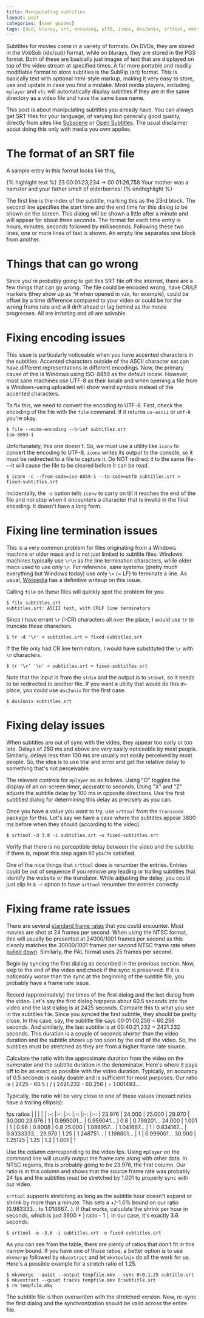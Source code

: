 ```yaml
---
title: Manipulating subtitles
layout: post
categories: [user guides]
tags: [dvd, bluray, srt, encoding, utf8, iconv, dos2unix, srttool, mkvtoolnix]
---
```


Subtitles for movies come in a variety of formats.
On DVDs, they are stored in the VobSub (idx/sub) format, while on blurays, they are stored in the PGS format.
Both of these are basically just images of text that are displayed on top of the video stream at specified times.
A far more portable and readily modifiable format to store subtitles is the SubRip (srt) format.
This is basically text with optional html-style markup, making it very easy to store, use and update in case you find a mistake.
Most media players, including `mplayer` and `vlc` will automatically display subtitles if they are in the same directory as a video file and have the same base name.

This post is about manipulating subtitles you already have.
You can always get SRT files for your language, of varying but generally good quality, directly from sites like [Subscene](http://www.subscene.com) or [Open Subtitles](http://www.opensubtitles.org/en/search).
The usual disclaimer about doing this only with media you own applies.

# The format of an SRT file

A sample entry in this format looks like this,

{% highlight text %}
23
00:01:23,234 -> 00:01:26,758
Your mother was a hamster
and your father smelt of elderberries!
{% endhighlight %}

The first line is the index of the subtitle, marking this as the 23rd block.
The second line specifies the start time and the end time for this dialog to be shown on the screen.
This dialog will be shown a little after a minute and will appear for about three seconds.
The format for each time entry is hours, minutes, seconds followed by milliseconds.
Following these two lines, one or more lines of text is shown.
An empty line separates one block from another.

# Things that can go wrong

Since you're probably going to get this SRT file off the internet, there are a few things that can go wrong.
The file could be encoded wrong, have CR/LF markers (they show up as `^M` when opened in `vim`, for example), could be offset by a time difference compared to your video or could be for the wrong frame rate and will drift ahead or lag behind as the movie progresses.
All are irritating and all are solvable.

# Fixing encoding issues

This issue is particularly noticeable when you have accented characters in the subtitles.
Accented characters outside of the ASCII character set can have different representations in different encodings.
Now, the primary cause of this is Windows using ISO-8859 as the default locale.
However, most sane machines use UTF-8 as their locale and when opening a file from a Windows-using uploaded will show weird symbols instead of the accented characters.

To fix this, we need to convert the encoding to UTF-8.
First, check the encoding of the file with the `file` command.
If it returns `us-ascii` or `utf-8` you're okay.

    $ file --mime-encoding --brief subtitles.srt
    iso-8859-1

Unfortunately, this one doesn't.
So, we must use a utility like `iconv` to convert the encoding to UTF-8.
`iconv` writes its output to the console, so it must be redirected to a file to capture it.
Do NOT redirect it to the same file---it will cause the file to be cleared before it can be read.

    $ iconv -c --from-code=iso-8859-1 --to-code=utf8 subtitles.srt > fixed-subtitles.srt

Incidentally, the `-c` option tells `iconv` to carry on till it reaches the end of the file and not stop when it encounters a character that is invalid in the final encoding.
It doesn't have a long form.

# Fixing line termination issues

This is a very common problem for files originating from a Windows machine or older macs and is not just limited to subtitle files.
Windows machines typically use `\r\n` as the line termination characters, while older macs used to use only `\r`.
For reference, sane systems (pretty much everything but Windows today) use only `\n` (= LF) to terminate a line.
As usual, [Wikipedia](http://en.wikipedia.org/wiki/Newline) has a definitive writeup on this issue.

Calling `file` on these files will quickly spot the problem for you.

    $ file subtitles.srt
    subtitles.srt: ASCII text, with CRLF line terminators

Since I have errant `\r` (=CR) characters all over the place, I would use `tr` to truncate these characters.

    $ tr -d '\r' < subtitles.srt > fixed-subtitles.srt

If the file only had CR line terminators, I would have substituted the `\r` with `\n` characters.

    $ tr '\r' '\n' < subtitles.srt > fixed-subtitles.srt

Note that the input is from the `stdin` and the output is to `stdout`, so it needs to be redirected to another file.
If you want a utility that would do this in-place, you could use `dos2unix` for the first case.

    $ dos2unix subtitles.srt

# Fixing delay issues

When subtitles are out of sync with the video, they appear too early or too late.
Delays of 250 ms and above are very easily noticeable by most people.
Similarly, delays less than 100 ms are usually not easily perceived by most people.
So, the idea is to use trial and error and get the relative delay to something that's not perceivable.

The relevant controls for `mplayer` as as follows.
Using "O" toggles the display of an on-screen timer, accurate to seconds.
Using "X" and "Z" adjusts the subtitle delay by 100 ms in opposite directions.
Use the first subtitled dialog for determining this delay as precisely as you can.

Once you have a value you want to try, use `srttool` from the `transcode` package for this.
Let's say we have a case where the subtitles appear 3800 ms before when they should (according to the video).

    $ srttool -d 3.8 -i subtitles.srt -o fixed-subtitles.srt

Verify that there is no perceptible delay between the video and the subtitle.
If there is, repeat this step again till you're satisfied.

One of the nice things that `srttool` does is renumber the entries.
Entries could be out of sequence if you remove any leading or trailing subtitles that identify the website or the translator.
While adjusting the delay, you could just slip in a `-r` option to have `srttool` renumber the entries correctly.

# Fixing frame rate issues

There are several [standard frame rates](http://en.wikipedia.org/wiki/Frame_rate#Digital_video_and_television) that you could encounter.
Most movies are shot at 24 frames per second.
When using the NTSC format, this will usually be presented at 24000/1001 frames per second as this cleanly matches the 30000/1001 frames per second NTSC frame rate when [pulled down](http://en.wikipedia.org/wiki/Three-two_pull_down).
Similarly, the PAL format uses 25 frames per second.

Begin by syncing the first dialog as described in the previous section.
Now, skip to the end of the video and check if the sync is preserved.
If it is noticeably worse than the sync at the beginning of the subtitle file, you probably have a frame rate issue.

Record (approximately) the times of the first dialog and the last dialog from the video.
Let's say the first dialog happens about 60.5 seconds into the video and the last dialog is at 2425 seconds.
Compare this to what you see in the subtitles file.
Since you synced the first subtitle, they should be pretty close.
In this case, say, the subtitle file says 00:01:00,256 = 60.256 seconds.
And similarly, the last subtitle is at 00:40:21,232 = 2421.232 seconds.
This duration is a couple of seconds shorter than the video duration and the subtitle shows up too soon by the end of the video.
So, the subtitles must be stretched as they are from a higher frame rate source.

Calculate the ratio with the approximate duration from the video on the numerator and the subtitle duration in the denominator.
Here's where it pays off to be as exact as possible with the video duration.
Typically, an accuracy of 0.5 seconds is easily doable and is sufficient for most purposes.
Our ratio is ( 2425 - 60.5 ) / ( 2421.232 - 60.256 ) = 1.001493...

Typically, the ratio will be very close to one of these values (inexact ratios have a trailing ellipsis):

fps ratios  |               |               |               |               |
:-:         |:-:            |:-:            |:-:            |:-:            |:-:
            | 23.976        | 24.000        | 25.000        | 29.970        | 30.000
23.976      | 1             | 0.999001...   | 0.959041...   | 0.8           | 0.799201...
24.000      | 1.001         | 1             | 0.96          | 0.8008        | 0.8
25.000      | 1.086957...   | 1.041667...   | 1             | 0.834167...   | 0.8333333...
29.970      | 1.25          | 1.248751...   | 1.198801...   | 1             | 0.999001...
30.000      | 1.25125       | 1.25          | 1.2           | 1.001         | 1

Use the column corresponding to the video fps.
Using `mplayer` on the command line will usually output the frame rate along with other data.
In NTSC regions, this is probably going to be 23.976, the first column.
Our ratio is in this column and shows that the source frame rate was probably 24 fps and the subtitles must be stretched by 1.001 to properly sync with our video.

`srttool` supports stretching as long as the subtitle hour doesn't expand or shrink by more than a minute.
This sets a +/-1.6% bound on our ratio (0.983333... to 1.016667...).
If that works, calculate the shrink per hour in seconds, which is just 3600 * | ratio - 1 |.
In our case, it's exactly 3.6 seconds.

    $ srttool -e -3.6 -i subtitles.srt -o fixed-subtitles.srt

As you can see from the table, there are plenty of ratios that don't fit in this narrow bound.
If you have one of those ratios, a better option is to use `mkvmerge` followed by `mkvextract` and let `mkvtoolnix` do all the work for us.
Here's a possible example for a stretch ratio of 1.25.

    $ mkvmerge --quiet --output tempfile.mkv --sync 0:0,1.25 subtitle.srt
    $ mkvextract --quiet tracks tempfile.mkv 0:subtitle.srt
    $ rm tempfile.mkv

The subtitle file is then overwritten with the stretched version.
Now, re-sync the first dialog and the synchronization should be valid across the entire file.

